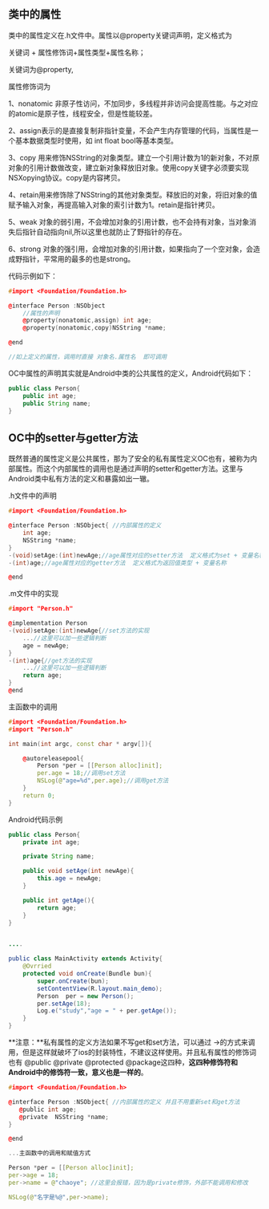 ## 类中的属性

类中的属性定义在.h文件中。属性以@property关键词声明，定义格式为

关键词 + 属性修饰词+属性类型+属性名称；

关键词为@property,

属性修饰词为

1、nonatomic 非原子性访问，不加同步，多线程并非访问会提高性能。与之对应的atomic是原子性，线程安全，但是性能较差。

2、assign表示的是直接复制非指针变量，不会产生内存管理的代码，当属性是一个基本数据类型时使用，如 int float bool等基本类型。

3、copy 用来修饰NSString的对象类型。建立一个引用计数为1的新对象，不对原对象的引用计数做改变，建立新对象释放旧对象。使用copy关键字必须要实现NSXopying协议。copy是内容拷贝。

4、retain用来修饰除了NSString的其他对象类型。释放旧的对象，将旧对象的值赋予输入对象，再提高输入对象的索引计数为1。retain是指针拷贝。

5、weak 对象的弱引用，不会增加对象的引用计数，也不会持有对象，当对象消失后指针自动指向nil,所以这里也就防止了野指针的存在。

6、strong 对象的强引用，会增加对象的引用计数，如果指向了一个空对象，会造成野指针，平常用的最多的也是strong。

代码示例如下：

```cpp
#import <Foundation/Foundation.h>

@interface Person :NSObject
    //属性的声明
    @property(nonatomic,assign) int age;
    @property(nonatomic,copy)NSString *name;

@end

//如上定义的属性，调用时直接 对象名.属性名  即可调用
```

OC中属性的声明其实就是Android中类的公共属性的定义，Android代码如下：

```java
public class Person{
    public int age;
    public String name;
}
```

## OC中的setter与getter方法

既然普通的属性定义是公共属性，那为了安全的私有属性定义OC也有，被称为内部属性。而这个内部属性的调用也是通过声明的setter和getter方法。这里与Android类中私有方法的定义和暴露如出一辙。

.h文件中的声明

```cpp
#import <Foundation/Foundation.h>

@interface Person :NSObject{ //内部属性的定义
    int age;
    NSString *name;
}
-(void)setAge:(int)newAge;//age属性对应的setter方法  定义格式为set + 变量名称(首字母大写)
-(int)age;//age属性对应的getter方法  定义格式为返回值类型 + 变量名称

@end
```

.m文件中的实现

```cpp
#import "Person.h"

@implementation Person
-(void)setAge:(int)newAge{//set方法的实现
    ...//这里可以加一些逻辑判断
    age = newAge;
}
-(int)age{//get方法的实现
    ...//这里可以加一些逻辑判断
    return age;
}
@end
```

主函数中的调用

```cpp
#import <Foundation/Foundation.h>
#import "Person.h"

int main(int argc, const char * argv[]){

    @autoreleasepool{
        Person *per = [[Person alloc]init];
        per.age = 18;//调用set方法
        NSLog(@"age=%d",per.age);//调用get方法
    }
    return 0;
}
```

Android代码示例

```java
public class Person{
    private int age;

    private String name;

    public void setAge(int newAge){
        this.age = newAge;
    }

    public int getAge(){
        return age;    
    }
}


....

public class MainActivity extends Activity{
    @Ovrried
    protected void onCreate(Bundle bun){
        super.onCreate(bun);
        setContentView(R.layout.main_demo);
        Person  per = new Person();
        per.setAge(18);
        Log.e("study","age = " + per.getAge());
    }
}
```

**注意：**私有属性的定义方法如果不写get和set方法，可以通过 -&gt;的方式来调用，但是这样就破坏了ios的封装特性，不建议这样使用。并且私有属性的修饰词也有 @public  @private  @protected  @package这四种，**这四种修饰符和Android中的修饰符一致，意义也是一样的**。

```cpp
#import <Foundation/Foundation.h>

@interface Person :NSObject{ //内部属性的定义 并且不用重新set和get方法
   @public int age;
   @private  NSString *name;
}

@end

...主函数中的调用和赋值方式

Person *per = [[Person alloc]init];
per->age = 18;
per->name = @"chaoye"; //这里会报错，因为是private修饰，外部不能调用和修改

NSLog(@"名字是%@",per->name);
```



